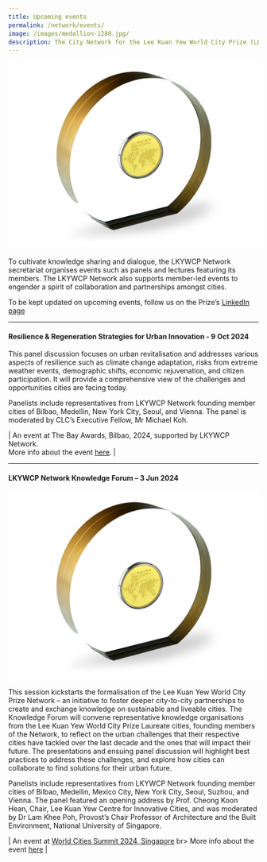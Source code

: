 ```yaml
---
title: Upcoming events
permalink: /network/events/
image: /images/medallion-1280.jpg/
description: The City Network for the Lee Kuan Yew World City Prize (LKYWCP Network) is a platform for urban leaders and practitioners to connect and engage in creating and exchanging knowledge on building liveable and sustainable cities.
---
```


![medallion](/images/medallion-1280.jpg)

To cultivate knowledge sharing and dialogue, the LKYWCP Network secretariat organises events such as panels and lectures featuring its members. The LKYWCP Network also supports member-led events to engender a spirit of collaboration and partnerships amongst cities.

To be kept updated on upcoming events, follow us on the Prize’s [LinkedIn page](https://www.linkedin.com/company/worldcityprize/)

---

#### **Resilience & Regeneration Strategies for Urban Innovation - 9 Oct 2024**

This panel discussion focuses on urban revitalisation and addresses various aspects of resilience such as climate change adaptation, risks from extreme weather events, demographic shifts, economic rejuvenation, and citizen participation. It will provide a comprehensive view of the challenges and opportunities cities are facing today.

Panelists include representatives from LKYWCP Network founding member cities of Bilbao, Medellin, New York City, Seoul, and Vienna. The panel is moderated by CLC’s Executive Fellow, Mr Michael Koh.

| An event at The Bay Awards, Bilbao, 2024, supported by LKYWCP Network. <br> More info about the event [here](https://thebayawards.com/wrldcty-summit-gala-2024#agenda). |

---

#### **LKYWCP Network Knowledge Forum – 3 Jun 2024**

![medallion](/images/medallion-1280.jpg)

This session kickstarts the formalisation of the Lee Kuan Yew World City Prize Network – an initiative to foster deeper city-to-city partnerships to create and exchange knowledge on sustainable and liveable cities. The Knowledge Forum will convene representative knowledge organisations from the Lee Kuan Yew World City Prize Laureate cities, founding members of the Network, to reflect on the urban challenges that their respective cities have tackled over the last decade and the ones that will impact their future. The presentations and ensuing panel discussion will highlight best practices to address these challenges, and explore how cities can collaborate to find solutions for their urban future.

Panelists include representatives from LKYWCP Network founding member cities of Bilbao, Medellin, Mexico City, New York City, Seoul, Suzhou, and Vienna. The panel featured an opening address by Prof. Cheong Koon Hean, Chair, Lee Kuan Yew Centre for Innovative Cities, and was moderated by Dr Lam Khee Poh, Provost’s Chair Professor of Architecture and the Built Environment, National University of Singapore.

| An event at [World Cities Summit 2024, Singapore](https://www.worldcitiessummit.com/) br> More info about the event [here](https://www.clc.gov.sg/research-publications/publications/digital-library/view/launch-of-the-city-network-for-the-lee-kuan-yew-world-city-prize) | 
